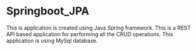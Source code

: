# Springboot_JPA
This is application is created using Java Spring framework.
This is a REST API based application  for performing all the CRUD operations.
This application is using MySql database.
